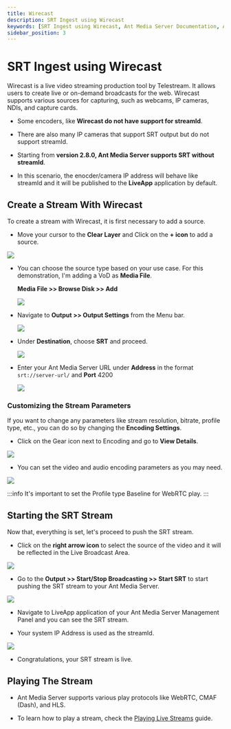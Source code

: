 ```yaml
---
title: Wirecast
description: SRT Ingest using Wirecast
keywords: [SRT Ingest using Wirecast, Ant Media Server Documentation, Ant Media Server Tutorials]
sidebar_position: 3
---
```


# SRT Ingest using Wirecast

Wirecast is a live video streaming production tool by Telestream. It allows users to create live or on-demand broadcasts for the web. Wirecast supports various sources for capturing, such as webcams, IP cameras, NDIs, and capture cards.

- Some encoders, like **Wirecast do not have support for streamId**.
- There are also many IP cameras that support SRT output but do not support streamId.

- Starting from **version 2.8.0, Ant Media Server supports SRT without streamId**.
- In this scenario, the enocder/camera IP address will behave like streamId and it will be published to the **LiveApp** application by default.

## Create a Stream With Wirecast

To create a stream with Wirecast, it is first necessary to add a source.

- Move your cursor to the **Clear Layer** and Click on the **+ icon** to add a source.

![](@site/static/img/publish-live-stream/srt/add-scene.png)

- You can choose the source type based on your use case. For this demonstration, I'm adding a VoD as **Media File**.

  **Media File >> Browse Disk >> Add**

   ![](@site/static/img/publish-live-stream/srt/add-media.png)

- Navigate to **Output >> Output Settings** from the Menu bar.

    ![](@site/static/img/publish-live-stream/srt/output-settings.png)

- Under **Destination**, choose **SRT** and proceed.

    ![](@site/static/img/publish-live-stream/srt/destination-srt.png)

- Enter your Ant Media Server URL under **Address** in the format ```srt://server-url/``` and **Port** 4200

   ![](@site/static/img/publish-live-stream/srt/server-url.png)

### Customizing the Stream Parameters

If you want to change any parameters like stream resolution, bitrate, profile type, etc., you can do so by changing the **Encoding Settings**. 

- Click on the Gear icon next to Encoding and go to **View Details**.

![](@site/static/img/publish-live-stream/srt/encoding-settings.png)

- You can set the video and audio encoding parameters as you may need.

![](@site/static/img/publish-live-stream/srt/settings.png)


:::info
It's important to set the Profile type Baseline for WebRTC play.
:::


## Starting the SRT Stream

Now that, everything is set, let's proceed to push the SRT stream.

- Click on the **right arrow icon** to select the source of the video and it will be reflected in the Live Broadcast Area.

![](@site/static/img/publish-live-stream/srt/select-source.png)

- Go to the **Output >> Start/Stop Broadcasting >> Start SRT** to start pushing the SRT stream to your Ant Media Server.

![](@site/static/img/publish-live-stream/srt/start-stop.png)

- Navigate to LiveApp application of your Ant Media Server Management Panel and you can see the SRT stream.

- Your system IP Address is used as the streamId.

![](@site/static/img/publish-live-stream/srt/srt-stream.png)

- Congratulations, your SRT stream is live.

## Playing The Stream

- Ant Media Server supports various play protocols like WebRTC, CMAF (Dash), and HLS.

- To learn how to play a stream, check the [Playing Live Streams](https://antmedia.io/docs/category/playing-live-streams/) guide.
